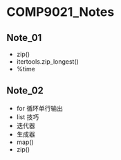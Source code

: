 # COMP9021_Notes

## Note_01

- zip()
- itertools.zip_longest()
- %time

## Note_02

- for 循环单行输出
- list 技巧
- 迭代器
- 生成器
- map()
- zip()
